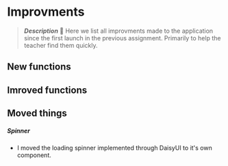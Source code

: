 # Improvments

> **_Description_** 📖 Here we list all improvments made to the application since the first launch in the previous assignment. Primarily to help the teacher find them quickly.

## New functions

## Imroved functions

## Moved things

##### Spinner

- I moved the loading spinner implemented through DaisyUI to it's own component.
